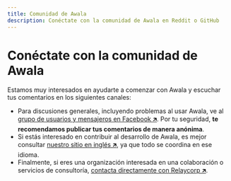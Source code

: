 ```yaml
---
title: Comunidad de Awala
description: Conéctate con la comunidad de Awala en Reddit o GitHub
---
```


# Conéctate con la comunidad de Awala

Estamos muy interesados en ayudarte a comenzar con Awala y escuchar tus comentarios en los siguientes canales:

- Para discusiones generales, incluyendo problemas al usar Awala, ve al [grupo de usuarios y mensajeros en Facebook 🡵](https://www.facebook.com/groups/awala.es).
  Por tu seguridad, **te recomendamos publicar tus comentarios de manera anónima**.
- Si estás interesado en contribuir al desarrollo de Awala, es mejor consultar [nuestro sitio en inglés 🡵](https://awala.network/community), ya que todo se coordina en ese idioma.
- Finalmente, si eres una organización interesada en una colaboración o servicios de consultoría, [contacta directamente con Relaycorp 🡵](https://relaycorp.tech).
